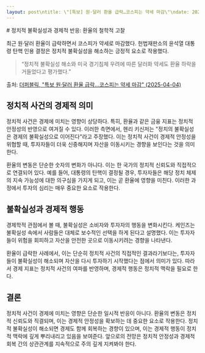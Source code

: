 ```yaml
---
layout: post\ntitle: \"[특보] 원·달러 환율 급락…코스피는 약세 마감\"\ndate: 2025-04-04" # 필수 필드 추가
---
```


<div class="post-content-ko">
# 정치적 불확실성과 경제적 반응: 환율의 철학적 고찰

최근 원·달러 환율이 급락하면서 코스피가 약세로 마감했다. 헌법재판소의 윤석열 대통령 탄핵 인용 결정은 정치적 불확실성을 해소하는 긍정적 요소로 작용했다. <blockquote>“정치적 불확실성 해소와 미국 경기침체 우려에 따른 달러화 약세도 환율 하락을 거들었다고 평가했다.”</blockquote>
  
출처: [더퍼블릭, "특보 원·달러 환율 급락…코스피는 약세 마감" (2025-04-04)](https://www.thepublic.kr/news/articleView.html?idxno=257151)

## 정치적 사건의 경제적 의미

정치적 사건은 경제에 미치는 영향이 상당하다. 특히, 환율과 같은 금융 지표는 정치적 안정성의 반영으로 여겨질 수 있다. 이러한 측면에서, 헨리 키신저는 "정치의 불확실성은 경제의 불확실성으로 이어진다"라고 주장했다. 이는 정치적 사건이 경제적 안정성을 위협할 때, 투자자들이 더욱 신중해지며 자산을 이동시키는 경향을 보인다는 것을 의미한다. 

환율의 변동은 단순한 숫자의 변화가 아니다. 이는 한 국가의 정치적 신뢰도와 직접적으로 연결되어 있다. 예를 들어, 대통령의 탄핵이 결정될 경우, 투자자들은 해당 정치 체제의 지속 가능성에 대한 의구심을 가지게 되고, 이는 곧 환율에 영향을 미친다. 이러한 과정에서 투자의 심리는 매우 중요한 요소로 작용한다.

## 불확실성과 경제적 행동

경제학적 관점에서 볼 때, 불확실성은 소비자와 투자자의 행동을 변화시킨다. 케인즈는 불확실성 속에서 사람들은 대체로 보수적인 선택을 하게 된다고 설명했다. 이는 투자자들이 위험을 회피하고 자산을 안전한 곳으로 이동시키려는 경향을 나타낸다. 

환율이 급락한 사례에서, 이는 단순히 정치적 사건의 직접적인 결과라기보다는, 투자자들이 불확실성이 해소되며 자산을 다시 투자하기 시작했다는 점에서 의미가 있다. 따라서 경제 지표는 정치적 사건의 여파를 반영하며, 경제적 행동은 정치적 맥락을 필요로 한다.

## 결론

정치적 사건이 경제에 미치는 영향은 단순한 일시적 반응이 아니다. 환율의 변동은 정치적 신뢰도와 직결되며, 이는 경제적 안정성을 확보하는 데 중요한 요소로 작용한다. 정치적 불확실성이 해소되면 경제도 함께 회복하는 경향이 있으며, 이는 경제적 행동이 정치적 맥락에 깊게 뿌리내리고 있음을 보여준다. 앞으로의 전망은 정치적 안정성과 경제적 회복 간의 상관관계를 지속적으로 주의 깊게 지켜봐야 한다.
</div>

<div class="post-content-en" style="display: none;">
# Economic Responses to Political Uncertainty: A Philosophical Inquiry into Exchange Rates

Recently, the sharp decline in the won-dollar exchange rate coincided with a bearish close for the KOSPI. The Constitutional Court's decision to uphold President Yoon Seok-yeol's impeachment has acted as a positive factor in alleviating political uncertainty. <blockquote>“The resolution of political uncertainty and concerns over a recession in the U.S. contributed to the weakening of the dollar.”</blockquote>

Source: [The Public, "Special Report: Sharp Drop in Won-Dollar Exchange Rate… KOSPI Closes Bearishly" (2025-04-04)](https://www.thepublic.kr/news/articleView.html?idxno=257151)

## The Economic Significance of Political Events

Political events have a significant impact on the economy. Financial indicators like exchange rates can be seen as reflections of political stability. In this context, Henry Kissinger's assertion that "political uncertainty leads to economic uncertainty" is noteworthy. This means that when political events threaten economic stability, investors tend to become more cautious and shift their assets.

The fluctuation of exchange rates is not merely a numerical change; it is directly linked to a nation's political credibility. For instance, when a president's impeachment is decided, investors become skeptical about the sustainability of the political system, which in turn affects the exchange rate. In this process, the psychology of investment plays a crucial role.

## Uncertainty and Economic Behavior

From an economic perspective, uncertainty alters consumer and investor behaviors. Keynes explained that in the face of uncertainty, people generally make conservative choices. This suggests that investors tend to avoid risks and move their assets to safer places.

In the case of the sudden drop in exchange rates, this is meaningful not merely as a direct result of a political event, but as an indication that investors began to reinvest their assets as uncertainty was alleviated. Therefore, economic indicators reflect the aftermath of political events, and economic behavior requires a political context.

## Conclusion

The impact of political events on the economy is not a mere temporary reaction. Fluctuations in exchange rates are directly tied to political credibility and serve as a crucial factor in securing economic stability. When political uncertainties are resolved, the economy tends to recover alongside them, highlighting the deep-rooted connection between economic behavior and political context. Future outlooks must continuously monitor the correlation between political stability and economic recovery.
</div>
